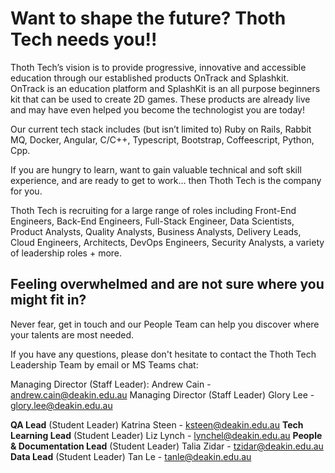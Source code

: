# Want to shape the future? Thoth Tech needs you!!

Thoth Tech’s vision is to provide progressive, innovative and accessible education through our established products OnTrack and Splashkit. OnTrack is an education platform and SplashKit is an all purpose beginners kit that can be used to create 2D games. These products are already live and may have even helped you become the technologist you are today!

Our current tech stack includes (but isn’t limited to)  Ruby on Rails, Rabbit MQ, Docker, Angular, C/C++, Typescript, Bootstrap, Coffeescript, Python, Cpp.

If you are hungry to learn, want to gain valuable technical and soft skill experience, and are ready to get to work… then Thoth Tech is the company for you.

Thoth Tech is recruiting for a large range of roles including Front-End Engineers, Back-End Engineers, Full-Stack Engineer, Data Scientists, Product Analysts, Quality Analysts, Business Analysts, Delivery Leads, Cloud Engineers, Architects, DevOps Engineers, Security Analysts, a variety of leadership roles + more.

## Feeling overwhelmed and are not sure where you might fit in?

Never fear, get in touch and our People Team can help you discover where your talents are most needed.

If you have any questions, please don't hesitate to contact the Thoth Tech Leadership Team by email or MS Teams chat:

Managing Director (Staff Leader): Andrew Cain - andrew.cain@deakin.edu.au
Managing Director (Staff Leader) Glory Lee - glory.lee@deakin.edu.au

**QA Lead** (Student Leader) Katrina Steen - ksteen@deakin.edu.au
**Tech Learning Lead** (Student Leader) Liz Lynch - lynchel@deakin.edu.au
**People & Documentation Lead** (Student Leader) Talia Zidar - tzidar@deakin.edu.au
**Data Lead** (Student Leader) Tan Le - tanle@deakin.edu.au
